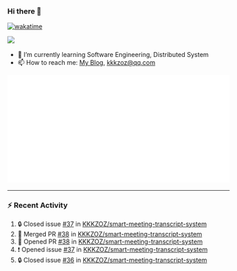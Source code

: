 ### Hi there 👋

[![wakatime](https://wakatime.com/badge/user/3d3cd454-4851-419e-ab98-0f85a4d69dbf.svg)](https://wakatime.com/@3d3cd454-4851-419e-ab98-0f85a4d69dbf)

![](https://komarev.com/ghpvc/?username=kkkzoz&color=green)

- 🌱 I’m currently learning Software Engineering, Distributed System
- 📫 How to reach me: [My Blog](https://blog.kkkzoz.top/), <kkkzoz@qq.com>

![](https://raw.githubusercontent.com/kkkzoz/github-stats/actions_branch/generated_images/languages.svg)

---

### :zap: Recent Activity

<!--START_SECTION:activity-->
1. 🔒 Closed issue [#37](https://github.com/KKKZOZ/smart-meeting-transcript-system/issues/37) in [KKKZOZ/smart-meeting-transcript-system](https://github.com/KKKZOZ/smart-meeting-transcript-system)
2. 🎉 Merged PR [#38](https://github.com/KKKZOZ/smart-meeting-transcript-system/pull/38) in [KKKZOZ/smart-meeting-transcript-system](https://github.com/KKKZOZ/smart-meeting-transcript-system)
3. 💪 Opened PR [#38](https://github.com/KKKZOZ/smart-meeting-transcript-system/pull/38) in [KKKZOZ/smart-meeting-transcript-system](https://github.com/KKKZOZ/smart-meeting-transcript-system)
4. ❗ Opened issue [#37](https://github.com/KKKZOZ/smart-meeting-transcript-system/issues/37) in [KKKZOZ/smart-meeting-transcript-system](https://github.com/KKKZOZ/smart-meeting-transcript-system)
5. 🔒 Closed issue [#36](https://github.com/KKKZOZ/smart-meeting-transcript-system/issues/36) in [KKKZOZ/smart-meeting-transcript-system](https://github.com/KKKZOZ/smart-meeting-transcript-system)
<!--END_SECTION:activity-->

<!--
**KKKZOZ/KKKZOZ** is a ✨ _special_ ✨ repository because its `README.md` (this file) appears on your GitHub profile.

Here are some ideas to get you started:

- 🔭 I’m currently working on ...
- 🌱 I’m currently learning ...
- 👯 I’m looking to collaborate on ...
- 🤔 I’m looking for help with ...
- 💬 Ask me about ...
- 📫 How to reach me: ...
- 😄 Pronouns: ...
- ⚡ Fun fact: ...
-->
